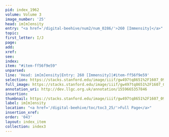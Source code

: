 ```yaml
---
pid: index_1962
volume: Volume 3
image_number: '25'
head: im[m]ensity
entry: "<a href='/digital-beehive/num2/num_0286/'>260 [Immensity]</a>"
topic: 
first_letter: I/J
page: 
add: 
xref: 
see: 
index: 
item: "#item-ff56f9e59"
unparsed: 
line: 'Head: im[m]ensity|Entry: 260 [Immensity]|#item-ff56f9e59'
selection: https://stacks.stanford.edu/image/iiif/gw497tq8651%2F1607_0968/881,950,452,144/full/0/default.jpg
full_image: https://stacks.stanford.edu/image/iiif/gw497tq8651%2F1607_0968/full/full/0/default.jpg
annotation_uri: http://dev.llgc.org.uk/annotation/1559665357846
insertion: 
thumbnail: https://stacks.stanford.edu/image/iiif/gw497tq8651%2F1607_0968/881,950,452,144/150,/0/default.jpg
label: im[m]ensity
location: "<a href='/digital-beehive/toc/toc3_25/'>Full Page</a>"
insertion_xref: 
order: '043'
layout: index_item
collection: index3
---
```

